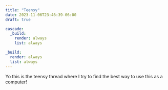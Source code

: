```yaml
---
title: "Teensy"
date: 2023-11-06T23:46:39-06:00
draft: true

cascade:
  _build:
    render: always
    list: always

_build:
  render: always
  list: always
---
```


Yo this is the teensy thread where I try to find the best way to use this as a computer!